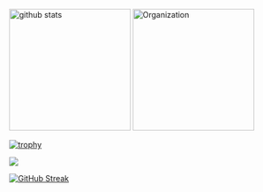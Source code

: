 <p align="left"> 
	<img alt="github stats"  height="220px"src="https://git-hub-readme-stats-clone2-blwg.vercel.app/api/?username=rintarofujita&orgs=acme,evilcorp,fsociety&cont_private=true&theme=react" />
	<img alt="Organization" height="220px"  src="https://git-hub-readme-stats-clone2-blwg.vercel.app/api/top-langs/?username=rintarofujita&langs_count=8&layout=donut&cont_private=true&role=OWNER,ORGANIZATION_MEMBER,COLLABORATOR&theme=react" />
</p>

[![trophy](https://github-profile-trophy.vercel.app/?username=rintarofujita&rank=SECRET,SSS,SS,S,AAA,AA,A&no-bg=true&theme=onedark&no-frame=true)](https://rintarofujita.tech)

<p align="left">
    <img src="https://skillicons.dev/icons?i=html,css,js,react,cpp,docker,py,swift,svelte" />
</p>
<a href="https://git.io/streak-stats"><img src="https://github-readme-streak-stats.herokuapp.com?user=rintarofujita&theme=dark" alt="GitHub Streak" /></a>
